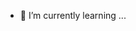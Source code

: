- 🌱 I’m currently learning ...
<!---
Reorem/Reorem is a ✨ special ✨ repository because its `README.md` (this file) appears on your GitHub profile.
You can click the Preview link to take a look at your changes.
--->
